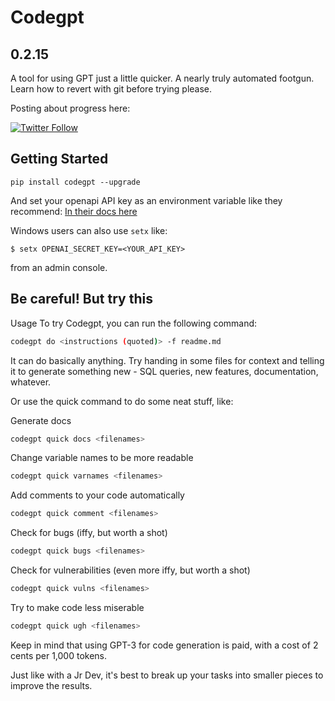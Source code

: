 # Codegpt

## 0.2.15

A tool for using GPT just a little quicker. A nearly truly automated footgun. Learn how to revert with git before trying please.

Posting about progress here:

[![Twitter Follow](https://img.shields.io/twitter/follow/_JohnPartee?style=social)](https://twitter.com/_JohnPartee)

## Getting Started

`pip install codegpt --upgrade`

And set your openapi API key as an environment variable like they recommend:
[In their docs here](https://help.openai.com/en/articles/5112595-best-practices-for-api-key-safety)

Windows users can also use `setx` like:

`$ setx OPENAI_SECRET_KEY=<YOUR_API_KEY>`

from an admin console.

## Be careful! But try this

Usage
To try Codegpt, you can run the following command:

```bash
codegpt do <instructions (quoted)> -f readme.md 
```

It can do basically anything. Try handing in some files for context and telling it to generate something new - SQL queries, new features, documentation, whatever.

Or use the quick command to do some neat stuff, like:

Generate docs

```bash
codegpt quick docs <filenames>
```

Change variable names to be more readable

```bash
codegpt quick varnames <filenames>
```

Add comments to your code automatically

```bash
codegpt quick comment <filenames>
```

Check for bugs (iffy, but worth a shot)

```bash
codegpt quick bugs <filenames>
```

Check for vulnerabilities (even more iffy, but worth a shot)

```bash
codegpt quick vulns <filenames>
```

Try to make code less miserable

```bash
codegpt quick ugh <filenames>
```

Keep in mind that using GPT-3 for code generation is paid, with a cost of 2 cents per 1,000 tokens.

Just like with a Jr Dev, it's best to break up your tasks into smaller pieces to improve the results.
